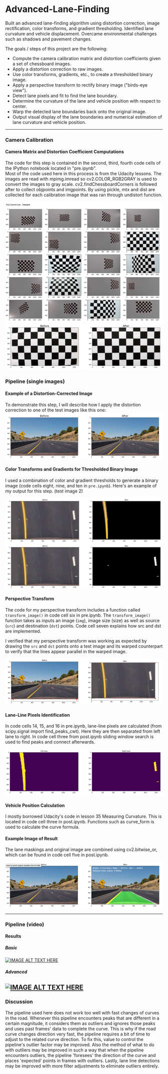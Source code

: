 # Advanced-Lane-Finding
Built an advanced lane-finding algorithm using distortion correction, image rectification, color transforms, and gradient thresholding. Identified lane curvature and vehicle displacement. Overcame environmental challenges such as shadows and pavement changes.

The goals / steps of this project are the following:

* Compute the camera calibration matrix and distortion coefficients given a set of chessboard images.
* Apply a distortion correction to raw images.
* Use color transforms, gradients, etc., to create a thresholded binary image.
* Apply a perspective transform to rectify binary image ("birds-eye view").
* Detect lane pixels and fit to find the lane boundary.
* Determine the curvature of the lane and vehicle position with respect to center.
* Warp the detected lane boundaries back onto the original image.
* Output visual display of the lane boundaries and numerical estimation of lane curvature and vehicle position.

[//]: # (Image References)

[image1]: ./1.png "Calibration Photos"
[image2]: ./2.png "Undistorted"
[image3]: ./3.png "Undistorted Photo"
[image4]: ./4.png "Warp Example"
[image5]: ./5.png "Binary"
[image6]: ./9.png "Output"
[image7]: ./10.png "Output1"
[video1]: ./project_video_output.mp4 "Video1"
[video2]: ./challenge_video_output.mp4 "Video2"

---
### Camera Calibration

#### Camera Matrix and Distortion Coefficient Computations

The code for this step is contained in the second, third, fourth code cells of the IPython notebook located in "pre.ipynb".  
Most of the code used here in this process is from the Udacity lessons. The images are read with mpimg.imread so cv2.COLOR_RGB2GRAY is used to convert the images to gray scale. cv2.findChessboardCorners is followed after to collect objpoints and imgpoints. By using pickle, mtx and dist are collected for each calibration image that was ran through undistort function.

![alt text][image1]
![alt text][image2]

### Pipeline (single images)

#### Example of a Distortion-Corrected Image

To demonstrate this step, I will describe how I apply the distortion correction to one of the test images like this one:
![alt text][image3]

#### Color Transforms and Gradients for Thresholded Binary Image

I used a combination of color and gradient thresholds to generate a binary image (code cells eight, nine, and ten in `pre.ipynb`).  Here's an example of my output for this step.  (test image 2)

![alt text][image5]

#### Perspective Transform

The code for my perspective transform includes a function called `transform_image()` in code cell six in pre.ipynb.  The `transform_image()` function takes as inputs an image (`img`), image size (size) as well as source (`src`) and destination (`dst`) points. Code cell seven explains how src and dst are implemented.

I verified that my perspective transform was working as expected by drawing the `src` and `dst` points onto a test image and its warped counterpart to verify that the lines appear parallel in the warped image.

![alt text][image4]

#### Lane-Line Pixels Identification

In code cells 14, 15, and 16 in pre.ipynb, lane-line pixels are calculated (from scipy.signal import find_peaks_cwt). Here they are then separated from left lane to right. In code cell three from post.ipynb sliding window search is used to find peaks and connect afterwards.

![alt text][image6]

#### Vehicle Position Calculation

I mostly borrowed Udacity's code in lesson 35 Measuring Curvature. This is located in code cell three in post.ipynb. Functions such as curve_form is used to calculate the curve formula.

#### Example Image of Result

The lane maskings and original image are combined using cv2.bitwise_or, which can be found in code cell five in post.ipynb.

![alt text][image7]

---

### Pipeline (video)

#### Results
##### Basic
[![IMAGE ALT TEXT HERE](https://img.youtube.com/vi/xgv6zKWNXYM/0.jpg)](https://www.youtube.com/watch?v=xgv6zKWNXYM)
##### Advanced
[![IMAGE ALT TEXT HERE](https://img.youtube.com/vi/ng9edgddoms/0.jpg)](https://www.youtube.com/watch?v=ng9edgddoms)
---

### Discussion

The pipeline used here does not work too well with fast changes of curves in the road. Whenever this pipeline encounters peaks that are different in a certain magnitude, it considers them as outliers and ignores those peaks and uses past frames' data to complete the curve. This is why if the road curve changes direction very fast, the pipeline requires a bit of time to adjust to the related curve direction. To fix this, value to control the pipeline's outlier factor may be improved. Also the method of what to do with outliers may be improved in such a way that when the pipeline encounters outliers, the pipeline 'foresees' the direction of the curve and places 'expected' points in frames with outliers. Lastly, lane line detections may be improved with more filter adjustments to eliminate outliers entirely.
